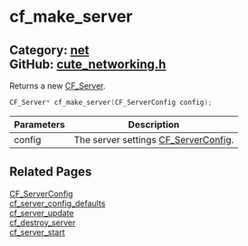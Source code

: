[//]: # (This file is automatically generated by Cute Framework's docs parser.)
[//]: # (Do not edit this file by hand!)
[//]: # (See: https://github.com/RandyGaul/cute_framework/blob/master/samples/docs_parser.cpp)
[](../header.md ':include')

# cf_make_server

Category: [net](/api_reference?id=net)  
GitHub: [cute_networking.h](https://github.com/RandyGaul/cute_framework/blob/master/include/cute_networking.h)  
---

Returns a new [CF_Server](/net/cf_server.md).

```cpp
CF_Server* cf_make_server(CF_ServerConfig config);
```

Parameters | Description
--- | ---
config | The server settings [CF_ServerConfig](/net/cf_serverconfig.md).

## Related Pages

[CF_ServerConfig](/net/cf_serverconfig.md)  
[cf_server_config_defaults](/net/cf_server_config_defaults.md)  
[cf_server_update](/net/cf_server_update.md)  
[cf_destroy_server](/net/cf_destroy_server.md)  
[cf_server_start](/net/cf_server_start.md)  
